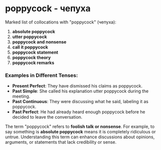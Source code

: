 # poppycock - чепуха

Marked list of collocations with "poppycock" (чепуха):

1. **absolute poppycock**  
2. **utter poppycock**  
3. **poppycock and nonsense**  
4. **call it poppycock**  
5. **poppycock statement**  
6. **poppycock theory**  
7. **poppycock remarks**  

### Examples in Different Tenses:

- **Present Perfect**: They have dismissed his claims as poppycock.  
- **Past Simple**: She called his explanation utter poppycock during the meeting.  
- **Past Continuous**: They were discussing what he said, labeling it as poppycock.  
- **Past Perfect**: He had already heard enough poppycock before he decided to leave the conversation.  

The term "poppycock" refers to **foolish talk or nonsense**. For example, to say something is **absolute poppycock** means it is completely ridiculous or untrue. Understanding this term can enhance discussions about opinions, arguments, or statements that lack credibility or sense.
